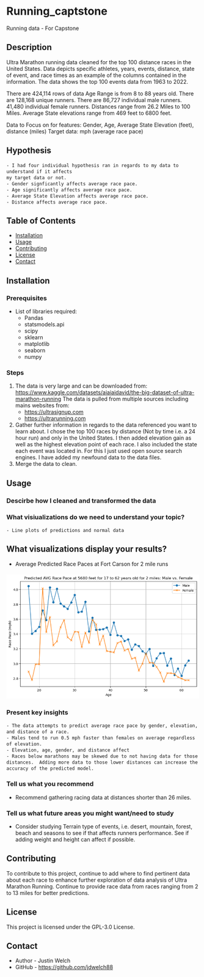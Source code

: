 # Running_captstone

Running data - For Capstone


## Description
Ultra Marathon running data cleaned for the top 100 distance races in the United States. Data depicts specific athletes, years, events, distance, state of event, and race times as an example of the columns contained in the information.  The data shows the top 100 events data from 1963 to 2022.

There are 424,114 rows of data
Age Range is from 8 to 88 years old.
There are 128,168 unique runners.
There are 86,727 individual male runners. 41,480 individual female runners.
Distances range from 26.2 Miles to 100 Miles.
Average State elevations range from 469 feet to 6800 feet.

Data to Focus on for features: Gender, Age, Average State Elevation (feet), distance (miles)
Target data: mph (average race pace)


## Hypothesis
    - I had four individual hypothesis ran in regards to my data to understand if it affects 
    my target data or not.
    - Gender signficantly affects average race pace.
    - Age significantly affects average race pace.
    - Average State Elevation affects average race pace.
    - Distance affects average race pace.


## Table of Contents
- [Installation](#installation)
- [Usage](#Usage)
- [Contributing](#contributing)
- [License](#license)
- [Contact](#contact)

## Installation
### Prerequisites
- List of libraries required:
    - Pandas
    - statsmodels.api
    - scipy
    - sklearn
    - matplotlib
    - seaborn
    - numpy

### Steps
1. The data is very large and can be downloaded from:
https://www.kaggle.com/datasets/aiaiaidavid/the-big-dataset-of-ultra-marathon-running
The data is pulled from multiple sources including mains websites from:
    - https://ultrasignup.com
    - https://ultrarunning.com
2. Gather further information in regards to the data referenced you want to learn about.  I chose the top 100 races by distance (Not by time i.e. a 24 hour run) and only in the United States.  I then added elevation gain as well as the highest elevation point of each race.  I also included the state each event was located in.  For this I just used open source search engines.  I have added my newfound data to the data files.
3. Merge the data to clean.

## Usage
### Descirbe how I cleaned and transformed the data

### What visiualizations do we need to understand your topic?
    - Line plots of predictions and normal data

## What visualizations display your results?
- Average Predicted Race Paces at Fort Carson for 2 mile runs
#### ![Average Predicted Race Paces at Fort Carson for 2 mile runs](Images/pred_avg_race_pace_Carson.png)

### Present key insights
    - The data attempts to predict average race pace by gender, elevation, and distance of a race.
    - Males tend to run 0.5 mph faster than females on average regardless of elevation.
    - Elevation, age, gender, and distance affect
    - Races below marathons may be skewed due to not having data for those distances.  Adding more data to those lower distances can increase the accuracy of the predicted model.
    

### Tell us what you recommend
- Recommend gathering racing data at distances shorter than 26 miles.

### Tell us what future areas you might want/need to study
- Consider studying Terrain type of events, i.e. desert, mountain, forest, beach and seasons to see if that affects runners performance.  See if adding weight and height can affect if possible.


## Contributing
To contribute to this project, continue to add where to find pertinent data about each race to enhance further exploration of data analysis of Ultra Marathon Running.  Continue to provide race data from races ranging from 2 to 13 miles for better predictions.

## License
This project is licensed under the GPL-3.0 License.

## Contact

- Author - Justin Welch
- GitHub - https://github.com/jdwelch88
